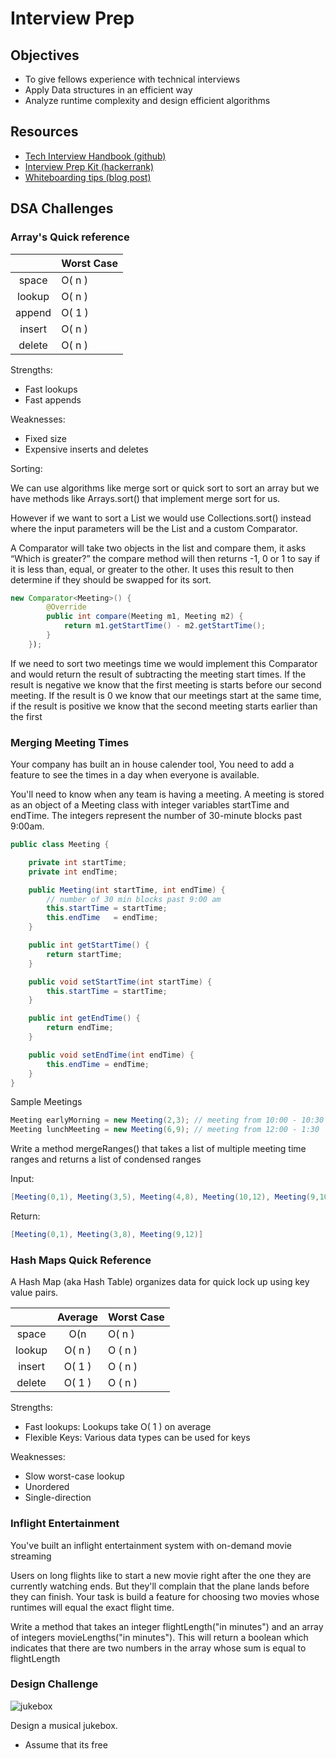 # Interview Prep

## Objectives

* To give fellows experience with technical interviews
* Apply Data structures in an efficient way
* Analyze runtime complexity and design efficient algorithms

## Resources

* [Tech Interview Handbook (github)](https://github.com/yangshun/tech-interview-handbook)
* [Interview Prep Kit (hackerrank)](https://www.hackerrank.com/interview/interview-preparation-kit)
* [Whiteboarding tips (blog post)](https://codewithoutrules.com/2016/04/04/interview-puzzles/)

## DSA Challenges

### Array's Quick reference

|  | Worst Case |
|:-------------:|:-------------|
| space | O( n ) |
| lookup | O( n )|
| append | O( 1 ) |  
| insert | O( n ) |  
| delete | O( n ) |  

Strengths:

* Fast lookups
* Fast appends

Weaknesses:

* Fixed size
* Expensive inserts and deletes

Sorting:

We can use algorithms like merge sort or quick sort to sort an array but we have methods like Arrays.sort() that implement merge sort for us.

However if we want to sort a List we would use Collections.sort() instead where the input parameters will be the List and a custom Comparator.

A Comparator will take two objects in the list and compare them, it asks “Which is greater?” the compare method will then returns -1, 0 or 1 to say if it is less than, equal, or greater to the other. It uses this result to then determine if they should be swapped for its sort.

```java
new Comparator<Meeting>() {
        @Override
        public int compare(Meeting m1, Meeting m2) {
            return m1.getStartTime() - m2.getStartTime();
        }
    });
```

If we need to sort two meetings time we would implement this Comparator and would return the result of subtracting the meeting start times. If the result is negative we know that the first meeting is starts before our second meeting. If the result is 0 we know that our meetings start at the same time, if the result is positive we know that the second meeting starts earlier than the first

### Merging Meeting Times

Your company has built an in house calender tool, You need to add a feature to see the times in a day when everyone is available.

You'll need to know when any team is having a meeting. A meeting is stored as an object of a Meeting class with integer variables startTime and endTime. The integers represent the number of 30-minute blocks past 9:00am.

```java
public class Meeting {

    private int startTime;
    private int endTime;

    public Meeting(int startTime, int endTime) {
        // number of 30 min blocks past 9:00 am
        this.startTime = startTime;
        this.endTime   = endTime;
    }

    public int getStartTime() {
        return startTime;
    }

    public void setStartTime(int startTime) {
        this.startTime = startTime;
    }

    public int getEndTime() {
        return endTime;
    }

    public void setEndTime(int endTime) {
        this.endTime = endTime;
    }
}
```

Sample Meetings

```java
Meeting earlyMorning = new Meeting(2,3); // meeting from 10:00 - 10:30 am
Meeting lunchMeeting = new Meeting(6,9); // meeting from 12:00 - 1:30
```

Write a method mergeRanges()
that takes a list of multiple meeting time ranges and returns a list of condensed ranges

Input:

```java
[Meeting(0,1), Meeting(3,5), Meeting(4,8), Meeting(10,12), Meeting(9,10)]
```

Return:

```java
[Meeting(0,1), Meeting(3,8), Meeting(9,12)]
```

### Hash Maps Quick Reference

A Hash Map (aka Hash Table) organizes data for quick lock up using key value pairs.

|  | Average |    Worst Case |
|:-----:|:----:|:----|
| space | O(n  | O( n )   |
| lookup | O( n )|  O ( n )    |
| insert | O( 1 ) | O ( n )     |
| delete | O( 1 ) | O ( n )     |

Strengths:

* Fast lookups: Lookups take O( 1 ) on average
* Flexible Keys: Various data types can be used for keys

Weaknesses:

* Slow worst-case lookup
* Unordered
* Single-direction

### Inflight Entertainment

You've built an inflight entertainment system with on-demand movie streaming

Users on long flights like to start a new movie right after the one they are currently watching ends. But they'll complain that the plane lands before they can finish. Your task is build a feature for choosing two movies whose runtimes will equal the exact flight time.

Write a method that takes an integer flightLength("in minutes") and an array of integers movieLengths("in minutes"). This will return a boolean which indicates that there are two numbers in the array whose sum is equal to flightLength

### Design Challenge

![jukebox](https://cdn.cnn.com/cnnnext/dam/assets/170109125128-sound-leisure-jukeboxes-3-super-169.jpeg)

Design a musical jukebox.

* Assume that its free
